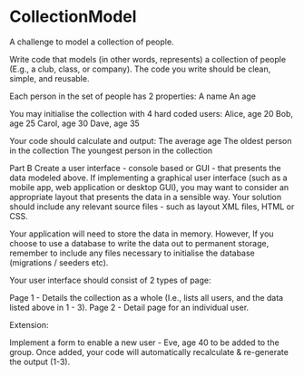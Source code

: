 # CollectionModel
A challenge to model a collection of people.

Write code that models (in other words, represents) a collection of people (E.g., a club, class, or company). The code you write should be clean, simple, and reusable.

Each person in the set of people has 2 properties:
A name
An age

You may initialise the collection with 4 hard coded users:
Alice, age 20
Bob, age 25
Carol, age 30
Dave, age 35

Your code should calculate and output:
The average age
The oldest person in the collection
The youngest person in the collection


Part B
Create a user interface - console based or GUI - that presents the data modeled above. If implementing a graphical user interface (such as a mobile app, web application or desktop GUI), you may want to consider an appropriate layout that presents the data in a sensible way. Your solution should include any relevant source files - such as layout XML files, HTML or CSS.

Your application will need to store the data in memory. However, If you choose to use a database to write the data out to permanent storage, remember to include any files necessary to initialise the database (migrations / seeders etc).

Your user interface should consist of 2 types of page:

Page 1 - Details the collection as a whole (I.e., lists all users, and the data listed above in 1 - 3).
Page 2 - Detail page for an individual user.


Extension:

Implement a form to enable a new user - Eve, age 40 to be added to the group. Once added, your code will automatically recalculate & re-generate the output (1-3). 
